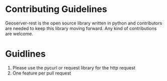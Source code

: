 # Contributing Guidelines

Geoserver-rest is the open source library written in python and contributors are needed to keep this library moving forward. Any kind of contributions are welcome.

# Guidlines

1. Please use the pycurl or request library for the http request
2. One feature per pull request
